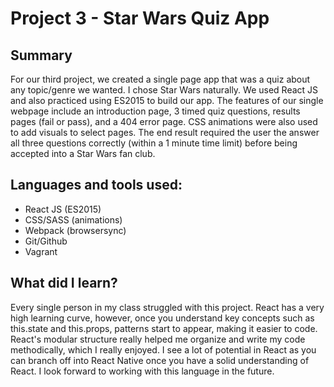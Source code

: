 <h1>Project 3 - Star Wars Quiz App</h1>
<h2>Summary</h2>
<p>For our third project, we created a single page app that was a quiz about any topic/genre we wanted. I chose Star Wars naturally. We used React JS and also practiced using ES2015 to build our app. The features of our single webpage include an introduction page, 3 timed quiz questions, results pages (fail or pass), and a 404 error page. CSS animations were also used to add visuals to select pages. The end result required the user the answer all three questions correctly (within a 1 minute time limit) before being accepted into a Star Wars fan club.</p>

<h2>Languages and tools used:</h2>
<ul>
<li>React JS (ES2015)</li>
<li>CSS/SASS (animations)</li>
<li>Webpack (browsersync)</li>
<li>Git/Github</li>
<li>Vagrant</li>
</ul>

<h2>What did I learn?</h2>
<p>Every single person in my class struggled with this project. React has a very high learning curve, however, once you understand key concepts such as this.state and this.props, patterns start to appear, making it easier to code. React's modular structure really  helped me organize and write my code methodically, which I really enjoyed. I see a lot of potential in React as you can branch off into React Native once you have a solid understanding of React. I look forward to working with this language in the future.</p>

